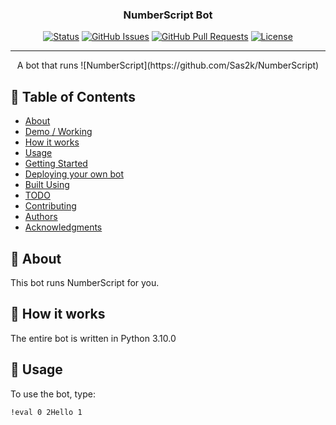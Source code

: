 <h3 align="center">NumberScript Bot</h3>

<div align="center">

[![Status](https://img.shields.io/badge/status-active-success.svg)]()
[![GitHub Issues](https://img.shields.io/github/issues/Sas2k/NumberScript-Bot.svg)](https://github.com/Sas2k/NumberScript-Bot/issues)
[![GitHub Pull Requests](https://img.shields.io/github/issues-pr/Sas2k/NumberScript-Bot.svg)](https://github.com/Sas2k/NumberScript-Bot/pulls)
[![License](https://img.shields.io/badge/license-MIT-blue.svg)](/LICENSE)

</div>

---

<p align="center"> A bot that runs ![NumberScript](https://github.com/Sas2k/NumberScript)
    <br> 
</p>

## 📝 Table of Contents

- [About](#about)
- [Demo / Working](#demo)
- [How it works](#working)
- [Usage](#usage)
- [Getting Started](#getting_started)
- [Deploying your own bot](#deployment)
- [Built Using](#built_using)
- [TODO](../TODO.md)
- [Contributing](../CONTRIBUTING.md)
- [Authors](#authors)
- [Acknowledgments](#acknowledgement)

## 🧐 About <a name = "about"></a>

This bot runs NumberScript for you.

## 💭 How it works <a name = "working"></a>



The entire bot is written in Python 3.10.0

## 🎈 Usage <a name = "usage"></a>

To use the bot, type:

```
!eval 0 2Hello 1
```